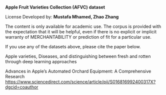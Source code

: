 **Apple Fruit Varieties Collection (AFVC) dataset**

License Developed by: **Mustafa Mhamed, Zhao Zhang**

The content is only available for academic use. The corpus is provided with the expectation that it will be helpful, even if there is no explicit or implicit warranty of MERCHANTABILITY or prediction of fit for a particular use.


If you use any of the datasets above, please cite the paper below.

Apple varieties, Diseases, and distinguishing between fresh and rotten through deep learning approaches

Advances in Apple’s Automated Orchard Equipment: A Comprehensive Research
https://www.sciencedirect.com/science/article/pii/S016816992400317X?dgcid=coauthor
